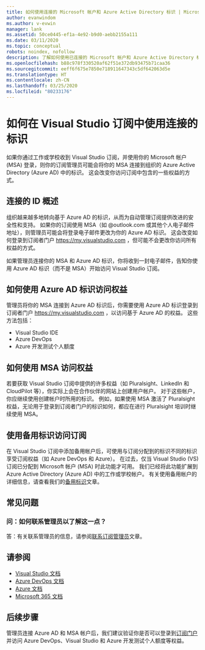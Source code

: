 ```yaml
---
title: 如何使用连接的 Microsoft 帐户和 Azure Active Directory 标识 | Microsoft Docs
author: evanwindom
ms.author: v-evwin
manager: lank
ms.assetid: 50ce0445-ef1a-4e92-b9d0-aebb2155a111
ms.date: 03/11/2020
ms.topic: conceptual
robots: noindex, nofollow
description: 了解如何使用已连接的 Microsoft 帐户和 Azure Active Directory 标识
ms.openlocfilehash: b88c978f330520af62f51e372db93475b71caa36
ms.sourcegitcommit: eeff6f675e7850e718911647343c5df642063d5e
ms.translationtype: HT
ms.contentlocale: zh-CN
ms.lasthandoff: 03/25/2020
ms.locfileid: "80233176"
---
```

# <a name="how-to-use-connected-identities-in-visual-studio-subscriptions"></a>如何在 Visual Studio 订阅中使用连接的标识
如果你通过工作或学校收到 Visual Studio 订阅，并使用你的 Microsoft 帐户 (MSA) 登录，则你的订阅管理员可能会将你的 MSA 连接到组织的 Azure Active Directory (Azure AD) 中的标识。  这会改变你访问订阅中包含的一些权益的方式。 

## <a name="overview-of-connected-ids"></a>连接的 ID 概述
组织越来越多地转向基于 Azure AD 的标识，从而为自动管理订阅提供改进的安全性和支持。  如果你的订阅使用 MSA（如 @outlook.com 或其他个人电子邮件地址），则管理员可能会将登录电子邮件更改为你的 Azure AD 标识。  这会改变如何登录到订阅者门户 https://my.visualstudio.com ，但可能不会更改你访问所有权益的方式。  

如果管理员连接你的 MSA 和 Azure AD 标识，你将收到一封电子邮件，告知你使用 Azure AD 标识（而不是 MSA）开始访问 Visual Studio 订阅。 

## <a name="how-to-access-benefits-using-azure-ad-identities"></a>如何使用 Azure AD 标识访问权益
管理员将你的 MSA 连接到 Azure AD 标识后，你需要使用 Azure AD 标识登录到订阅者门户 https://my.visualstudio.com ，以访问基于 Azure AD 的权益。  这些方法包括：
- Visual Studio IDE
- Azure DevOps
- Azure 开发测试个人额度

## <a name="how-to-access-benefits-using-your-msa"></a>如何使用 MSA 访问权益
若要获取 Visual Studio 订阅中提供的许多权益（如 Pluralsight、LinkedIn 和 CloudPilot 等），你实际上会在合作伙伴的网站上创建用户帐户。  对于这些帐户，你应继续使用创建帐户时所用的标识。  例如，如果使用 MSA 激活了 Pluralsight 权益，无论用于登录到订阅者门户的标识如何，都应在进行 Pluralsight 培训时继续使用 MSA。  

## <a name="use-an-alternate-identity-to-access-your-subscription"></a>使用备用标识访问订阅
在 Visual Studio 订阅中添加备用帐户后，可使用与订阅分配到的标识不同的标识享受订阅权益（如 Azure DevOps 和 Azure）。 在过去，仅当 Visual Studio (VS) 订阅已分配到 Microsoft 帐户 (MSA) 时此功能才可用。 我们已经将此功能扩展到 Azure Active Directory (Azure AD) 中的工作或学校帐户。  有关使用备用帐户的详细信息，请查看我们的[备用标识](vs-alternate-identity.md)文章。 

## <a name="frequently-asked-questions"></a>常见问题
### <a name="q-how-can-i-contact-my-admin-about-this"></a>问：如何联系管理员以了解这一点？
答：有关联系管理员的信息，请参阅[联系订阅管理员](contact-my-admin.md)文章。  

## <a name="see-also"></a>请参阅
- [Visual Studio 文档](https://docs.microsoft.com/visualstudio/)
- [Azure DevOps 文档](https://docs.microsoft.com/azure/devops/)
- [Azure 文档](https://docs.microsoft.com/azure/)
- [Microsoft 365 文档](https://docs.microsoft.com/microsoft-365/)

## <a name="next-steps"></a>后续步骤
管理员连接 Azure AD 和 MSA 帐户后，我们建议验证你是否可以登录到[订阅门户](https://my.visualstudio.com?wt.mc_id=o~msft~docs)并访问 Azure DevOps、Visual Studio 和 Azure 开发测试个人额度等权益。 